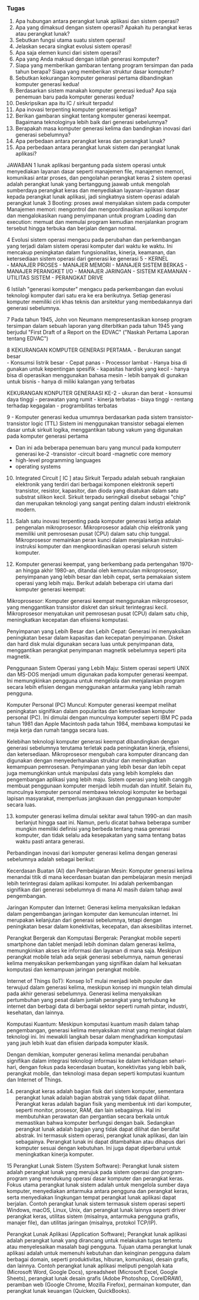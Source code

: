 ### Tugas
1.	Apa hubungan antara perangkat lunak aplikasi dan sistem operasi?
2.	Apa yang dimaksud dengan sistem operasi? Apakah itu perangkat keras atau perangkat lunak?
3.	Sebutkan fungsi utama suatu sistem operasi!
4.	Jelaskan secara singkat evolusi sistem operasi!
5.	Apa saja elemen kunci dari sistem operasi?
6.	Apa yang Anda maksud dengan istilah generasi komputer?
7.	Siapa yang memberikan gambaran tentang program tersimpan dan pada tahun berapa? Siapa yang memberikan struktur dasar komputer?
8.	Sebutkan kekurangan komputer generasi pertama dibandingkan komputer generasi kedua!
9.	Berdasarkan sistem manakah komputer generasi kedua? Apa saja penemuan baru pada komputer generasi kedua?
10.	Deskripsikan apa itu IC / sirkuit terpadu!
11.	Apa inovasi terpenting komputer generasi ketiga?
12.	Berikan gambaran singkat tentang komputer generasi keempat. Bagaimana teknologinya lebih baik dari generasi sebelumnya?
13.	Berapakah masa komputer generasi kelima dan bandingkan inovasi dari generasi sebelumnya?
14.	Apa perbedaan antara perangkat keras dan perangkat lunak?
15.	Apa perbedaan antara perangkat lunak sistem dan perangkat lunak aplikasi?

JAWABAN
1	lunak aplikasi bergantung pada sistem operasi untuk menyediakan layanan     dasar seperti manajemen file, manajemen memori, komunikasi antar proses, dan pengolahan perangkat keras
2 	sistem operasi adalah perangkat lunak yang bertanggung jaawab untuk mengolah sumberdaya perangkat keras dan menyediakan layanan-layanan dasar kepada perangkat lunak aplikasi, jadi singkatnya sistem operasi adalah perangkat lunak
3	Booting: proses awal menyalakan sistem pada computer
Manajemen memori: mengontrol dan mengoordinasikan aplikasi komputer dan mengalokasikan ruang penyimpanan untuk program
Loading dan execution: memuat dan memulai program kemudian menjalankan program tersebut hingga terbuka dan berjalan dengan normal.





4	Evolusi sistem operasi mengacu pada perubahan dan perkembangan yang terjadi dalam sistem operasi komputer dari waktu ke waktu. Ini mencakup peningkatan dalam fungsionalitas, kinerja, keamanan, dan ketersediaan sistem operasi dari generasi ke generasi
5	- KERNEL 	
	- MANAJER PROSES
	- MANAJER MEMORI
	- MANAJER SISTEM BERKAS
	- MANAJER PERANGKET I/O
	- MANAJER JARINGAN 
	- SISTEM KEAMANAN
	- UTILITAS SISTEM 
	- PERANGKAT DRIVE

6	Istilah "generasi komputer" mengacu pada perkembangan dan evolusi teknologi komputer dari satu era ke era berikutnya. Setiap generasi komputer memiliki ciri khas teknis dan arsitektur yang membedakannya dari generasi sebelumnya.

7	Pada tahun 1945, John von Neumann mempresentasikan konsep program tersimpan dalam sebuah laporan yang diterbitkan pada tahun 1945 yang berjudul "First Draft of a Report on the EDVAC" ("Naskah Pertama Laporan tentang EDVAC")
	
8 KEKURANGAN KOMPUTER GENERASI PERTAMA.
		- Berukuran sangat besar  
		- Konsumsi listrik besar
		- Cepat panas 
		- Processor lambat 
		- Hanya bisa di gunakan untuk kepentingan spesifik
		- kapasitas hardisk yang kecil 
		- hanya bisa di operasikan menggunakan bahasa mesin 
		- lebih banyak di gunakan untuk bisnis 
		- hanya di miliki kalangan yang terbatas 
	
KEKURANGAN KONPUTER GENERAASI KE-2
		- ukuran dan berat 
		- konsumsi daya tinggi
		- perawatan yang rumit
		- kinerja terbatas 
		- biaya tinggi 
		- rentang terhadap kegagalan
		- programbilitas terbatas 


9	- Komputer generasi kedua umumnya berdasarkan pada sistem transistor- transistor logic (TTL)  Sistem ini menggunakan transistor sebagai elemen  dasar untuk sirkuit logika, menggantikan tabung vakum yang digunakan  pada komputer generasi pertama
	
-	Dan ini ada beberapa penemuan baru yang muncul pada komputerr   generasi ke-2
-transistor 
-circuit board
-magnetic core memory
- high-level programming languages
- operating systems

10.	Integrated Circuit [ IC ] atau Sirkuit Terpadu adalah sebuah rangkaian elektronik yang terdiri dari berbagai komponen elektronik seperti transistor, resistor, kapasitor, dan dioda yang disatukan dalam satu substrat silikon kecil. Sirkuit terpadu seringkali disebut sebagai "chip" dan merupakan teknologi yang sangat penting dalam industri elektronik modern.

11.	Salah satu inovasi terpenting pada komputer generasi ketiga adalah pengenalan mikroprosesor. Mikroprosesor adalah chip elektronik yang memiliki unit pemrosesan pusat (CPU) dalam satu chip tunggal. Mikroprosesor memainkan peran kunci dalam menjalankan instruksi-instruksi komputer dan mengkoordinasikan operasi seluruh sistem komputer.

12.	Komputer generasi keempat, yang berkembang pada pertengahan 1970-an hingga akhir 1980-an, ditandai oleh kemunculan mikroprosesor, penyimpanan yang lebih besar dan lebih cepat, serta pemakaian sistem operasi yang lebih maju. Berikut adalah beberapa ciri utama dari komputer generasi keempat:

Mikroprosesor:
 Komputer generasi keempat menggunakan mikroprosesor, yang menggantikan transistor diskret dan sirkuit terintegrasi kecil. Mikroprosesor menyatukan unit pemrosesan pusat (CPU) dalam satu chip, meningkatkan kecepatan dan efisiensi komputasi.

Penyimpanan yang Lebih Besar dan Lebih Cepat:
 Generasi ini menyaksikan peningkatan besar dalam kapasitas dan kecepatan penyimpanan. Disket dan hard disk mulai digunakan secara luas untuk penyimpanan data, menggantikan perangkat penyimpanan magnetik sebelumnya seperti pita magnetik.

Penggunaan Sistem Operasi yang Lebih Maju: 
Sistem operasi seperti UNIX dan MS-DOS menjadi umum digunakan pada komputer generasi keempat. Ini memungkinkan pengguna untuk mengelola dan menjalankan program secara lebih efisien dengan menggunakan antarmuka yang lebih ramah pengguna.

Komputer Personal (PC) Muncul: 
Komputer generasi keempat melihat peningkatan signifikan dalam popularitas dan ketersediaan komputer personal (PC). Ini dimulai dengan munculnya komputer seperti IBM PC pada tahun 1981 dan Apple Macintosh pada tahun 1984, membawa komputasi ke meja kerja dan rumah tangga secara luas.

Kelebihan teknologi komputer generasi keempat dibandingkan dengan generasi sebelumnya terutama terletak pada peningkatan kinerja, efisiensi, dan ketersediaan. Mikroprosesor mengubah cara komputer dirancang dan digunakan dengan menyederhanakan struktur dan meningkatkan kemampuan pemrosesan. Penyimpanan yang lebih besar dan lebih cepat juga memungkinkan untuk manipulasi data yang lebih kompleks dan pengembangan aplikasi yang lebih maju. Sistem operasi yang lebih canggih membuat penggunaan komputer menjadi lebih mudah dan intuitif. Selain itu, munculnya komputer personal membawa teknologi komputer ke berbagai lapisan masyarakat, memperluas jangkauan dan penggunaan komputer secara luas.

13.	komputer generasi kelima dimulai sekitar awal tahun 1990-an dan masih berlanjut hingga saat ini. Namun, perlu dicatat bahwa beberapa sumber mungkin memiliki definisi yang berbeda tentang masa generasi komputer, dan tidak selalu ada kesepakatan yang sama tentang batas waktu pasti antara generasi.

Perbandingan inovasi dari komputer generasi kelima dengan generasi sebelumnya adalah sebagai berikut:

Kecerdasan Buatan (AI) dan Pembelajaran Mesin: 
Komputer generasi kelima menandai titik di mana kecerdasan buatan dan pembelajaran mesin menjadi lebih terintegrasi dalam aplikasi komputer. Ini adalah perkembangan signifikan dari generasi sebelumnya di mana AI masih dalam tahap awal pengembangan.

Jaringan Komputer dan Internet: 
Generasi kelima menyaksikan ledakan dalam pengembangan jaringan komputer dan kemunculan internet. Ini merupakan kelanjutan dari generasi sebelumnya, tetapi dengan peningkatan besar dalam konektivitas, kecepatan, dan aksesibilitas internet.

Perangkat Bergerak dan Komputasi Bergerak: 
Perangkat mobile seperti smartphone dan tablet menjadi lebih dominan dalam generasi kelima, memungkinkan akses ke informasi dan layanan di mana saja. Meskipun perangkat mobile telah ada sejak generasi sebelumnya, namun generasi kelima menyaksikan perkembangan yang signifikan dalam hal kekuatan komputasi dan kemampuan jaringan perangkat mobile.

Internet of Things (IoT): 
Konsep IoT mulai menjadi lebih populer dan terwujud dalam generasi kelima, meskipun konsep ini mungkin telah dimulai pada akhir generasi sebelumnya. Generasi kelima menyaksikan pertumbuhan yang pesat dalam jumlah perangkat yang terhubung ke internet dan berbagi data di berbagai sektor seperti rumah pintar, industri, kesehatan, dan lainnya.

Komputasi Kuantum: 
Meskipun komputasi kuantum masih dalam tahap pengembangan, generasi kelima menyaksikan minat yang meningkat dalam teknologi ini. Ini mewakili langkah besar dalam menghadirkan komputasi yang jauh lebih kuat dan efisien daripada komputer klasik.

Dengan demikian, komputer generasi kelima menandai perubahan signifikan dalam integrasi teknologi informasi ke dalam kehidupan sehari-hari, dengan fokus pada kecerdasan buatan, konektivitas yang lebih baik, perangkat mobile, dan teknologi masa depan seperti komputasi kuantum dan Internet of Things.


14.	perangkat keras adalah bagian fisik dari sistem komputer, sementara perangkat lunak adalah bagian abstrak yang tidak dapat dilihat. Perangkat keras adalah bagian fisik yang membentuk inti dari komputer, seperti monitor, prosesor, RAM, dan lain sebagainya. Hal ini membutuhkan perawatan dan pergantian secara berkala untuk memastikan bahwa komputer berfungsi dengan baik. 
Sedangkan perangkat lunak adalah bagian yang tidak dapat dilihat dan bersifat abstrak. Ini termasuk sistem operasi, perangkat lunak aplikasi, dan lain sebagainya. Perangkat lunak ini dapat ditambahkan atau dihapus dari komputer sesuai dengan kebutuhan. Ini juga dapat diperbarui untuk meningkatkan kinerja komputer.

15	Perangkat Lunak Sistem (System Software):
Perangkat lunak sistem adalah perangkat lunak yang merujuk pada sistem operasi dan program-program yang mendukung operasi dasar komputer dan perangkat keras.
Fokus utama perangkat lunak sistem adalah untuk mengelola sumber daya komputer, menyediakan antarmuka antara pengguna dan perangkat keras, serta menyediakan lingkungan tempat perangkat lunak aplikasi dapat berjalan.
Contoh perangkat lunak sistem termasuk sistem operasi seperti Windows, macOS, Linux, Unix, dan perangkat lunak lainnya seperti driver perangkat keras, utilitas sistem (misalnya, antarmuka pengguna grafis, manajer file), dan utilitas jaringan (misalnya, protokol TCP/IP).

Perangkat Lunak Aplikasi (Application Software);
Perangkat lunak aplikasi adalah perangkat lunak yang dirancang untuk melakukan tugas tertentu atau menyelesaikan masalah bagi pengguna.
Tujuan utama perangkat lunak aplikasi adalah untuk memenuhi kebutuhan dan keinginan pengguna dalam berbagai domain, seperti produktivitas, hiburan, komunikasi, desain grafis, dan lainnya.
Contoh perangkat lunak aplikasi meliputi pengolah kata (Microsoft Word, Google Docs), spreadsheet (Microsoft Excel, Google Sheets), perangkat lunak desain grafis (Adobe Photoshop, CorelDRAW), peramban web (Google Chrome, Mozilla Firefox), permainan komputer, dan perangkat lunak keuangan (Quicken, QuickBooks).
